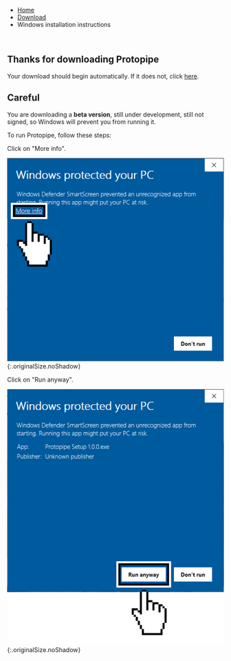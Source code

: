 <ul class="breadcrumb">
    <li><a href="">Home</a></li>
    <li><a href="download">Download</a></li>
    <li>Windows installation instructions</li>
</ul>

<iframe style="width: 0; height: 0; opacity: 0" src="https://github.com/juanlao7/protopipe_web/releases/download/v0.1.0/Protopipe.Setup-0.1.0-x64.exe"></iframe>

## Thanks for downloading Protopipe

Your download should begin automatically. If it does not, click [here](https://github.com/juanlao7/protopipe_web/releases/download/v0.1.0/Protopipe.Setup-0.1.0-x64.exe).

## Careful

You are downloading a **beta version**, still under development, still not signed, so Windows will prevent you from running it.

To run Protopipe, follow these steps:

Click on "More info".

![Click on "More info"](assets/img/windows_instructions/1.png){:.originalSize.noShadow}

Click on "Run anyway".

![Click on "Run anyway"](assets/img/windows_instructions/2.png){:.originalSize.noShadow}
